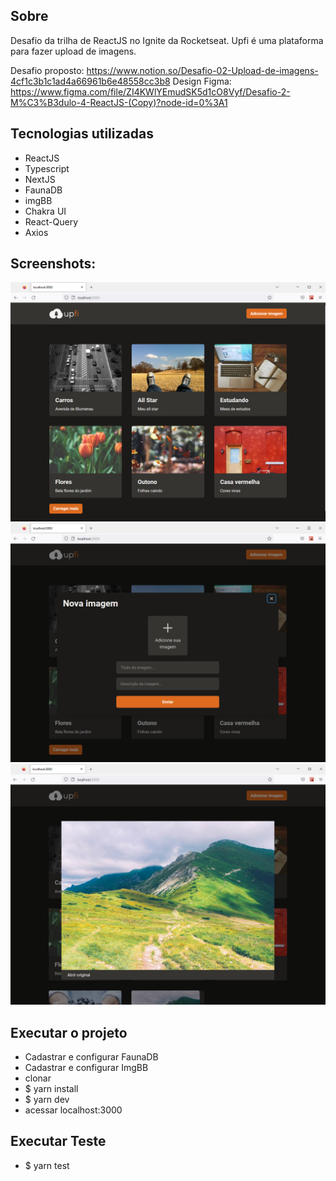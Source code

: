 ## Sobre

Desafio da trilha de ReactJS no Ignite da Rocketseat.
Upfi é uma plataforma para fazer upload de imagens.

Desafio proposto: https://www.notion.so/Desafio-02-Upload-de-imagens-4cf1c3b1c1ad4a66961b6e48558cc3b8
Design Figma: https://www.figma.com/file/ZI4KWlYEmudSK5d1cO8Vyf/Desafio-2-M%C3%B3dulo-4-ReactJS-(Copy)?node-id=0%3A1

## Tecnologias utilizadas
- ReactJS
- Typescript
- NextJS
- FaunaDB
- imgBB
- Chakra UI
- React-Query
- Axios

## Screenshots:
<img src="/public/imgs/1.png" style="width:700px;"/>
<img src="/public/imgs/2.png" style="width:700px;"/>
<img src="/public/imgs/3.png" style="width:700px;"/>

## Executar o projeto
- Cadastrar e configurar FaunaDB
- Cadastrar e configurar ImgBB
- clonar
- $ yarn install
- $ yarn dev
- acessar localhost:3000

## Executar Teste
- $ yarn test